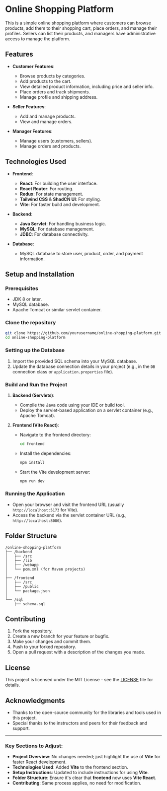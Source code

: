 
# Online Shopping Platform

This is a simple online shopping platform where customers can browse products, add them to their shopping cart, place orders, and manage their profiles. Sellers can list their products, and managers have administrative access to manage the platform.

## Features

- **Customer Features**:
    - Browse products by categories.
    - Add products to the cart.
    - View detailed product information, including price and seller info.
    - Place orders and track shipments.
    - Manage profile and shipping address.

- **Seller Features**:
    - Add and manage products.
    - View and manage orders.

- **Manager Features**:
    - Manage users (customers, sellers).
    - Manage orders and products.

## Technologies Used

- **Frontend**:
    - **React**: For building the user interface.
    - **React Router**: For routing.
    - **Redux**: For state management.
    - **Tailwind CSS** & **ShadCN UI**: For styling.
    - **Vite**: For faster build and development.

- **Backend**:
    - **Java Servlet**: For handling business logic.
    - **MySQL**: For database management.
    - **JDBC**: For database connectivity.

- **Database**:
    - MySQL database to store user, product, order, and payment information.

## Setup and Installation

### Prerequisites

- JDK 8 or later.
- MySQL database.
- Apache Tomcat or similar servlet container.

### Clone the repository

```bash
git clone https://github.com/yourusername/online-shopping-platform.git
cd online-shopping-platform
```

### Setting up the Database

1. Import the provided SQL schema into your MySQL database.
2. Update the database connection details in your project (e.g., in the `DB` connection class or `application.properties` file).

### Build and Run the Project

1. **Backend (Servlets)**:
    - Compile the Java code using your IDE or build tool.
    - Deploy the servlet-based application on a servlet container (e.g., Apache Tomcat).

2. **Frontend (Vite React)**:
    - Navigate to the frontend directory:
      ```bash
      cd frontend
      ```
    - Install the dependencies:
      ```bash
      npm install
      ```
    - Start the Vite development server:
      ```bash
      npm run dev
      ```

### Running the Application

- Open your browser and visit the frontend URL (usually `http://localhost:5173` for Vite).
- Access the backend via the servlet container URL (e.g., `http://localhost:8080`).

## Folder Structure

```
/online-shopping-platform
├── /backend
│   ├── /src
│   ├── /lib
│   ├── /webapp
│   └── pom.xml (for Maven projects)
│
├── /frontend
│   ├── /src
│   ├── /public
│   └── package.json
│
└── /sql
    ├── schema.sql
```

## Contributing

1. Fork the repository.
2. Create a new branch for your feature or bugfix.
3. Make your changes and commit them.
4. Push to your forked repository.
5. Open a pull request with a description of the changes you made.

## License

This project is licensed under the MIT License - see the [LICENSE](LICENSE) file for details.

## Acknowledgments

- Thanks to the open-source community for the libraries and tools used in this project.
- Special thanks to the instructors and peers for their feedback and support.

---

### Key Sections to Adjust:

- **Project Overview**: No changes needed; just highlight the use of **Vite** for faster React development.
- **Technologies Used**: Added **Vite** to the frontend section.
- **Setup Instructions**: Updated to include instructions for using **Vite**.
- **Folder Structure**: Ensure it's clear that **frontend** now uses **Vite React**.
- **Contributing**: Same process applies, no need for modification.


